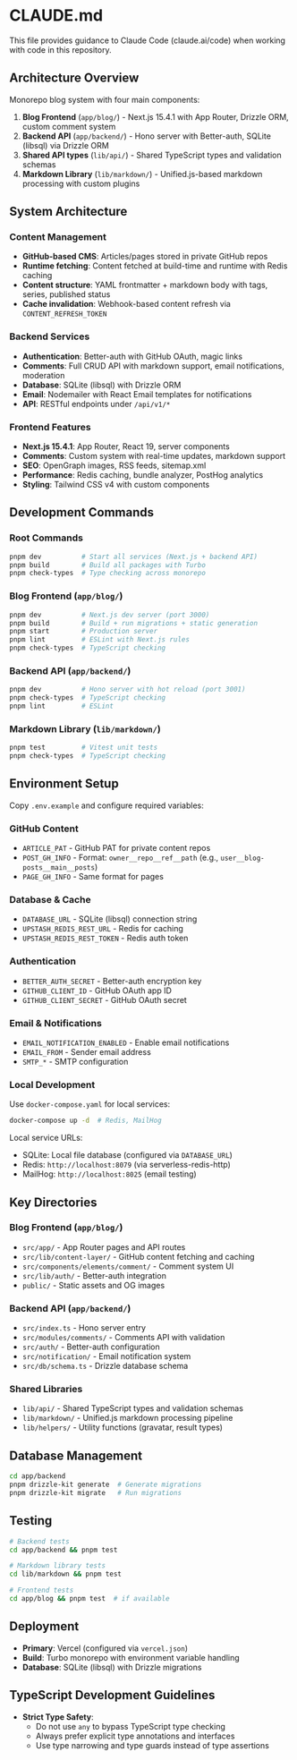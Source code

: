 # CLAUDE.md

This file provides guidance to Claude Code (claude.ai/code) when working with code in this repository.

## Architecture Overview

Monorepo blog system with four main components:

1. **Blog Frontend** (`app/blog/`) - Next.js 15.4.1 with App Router, Drizzle ORM, custom comment system
2. **Backend API** (`app/backend/`) - Hono server with Better-auth, SQLite (libsql) via Drizzle ORM
3. **Shared API types** (`lib/api/`) - Shared TypeScript types and validation schemas
4. **Markdown Library** (`lib/markdown/`) - Unified.js-based markdown processing with custom plugins

## System Architecture

### Content Management

- **GitHub-based CMS**: Articles/pages stored in private GitHub repos
- **Runtime fetching**: Content fetched at build-time and runtime with Redis caching
- **Content structure**: YAML frontmatter + markdown body with tags, series, published status
- **Cache invalidation**: Webhook-based content refresh via `CONTENT_REFRESH_TOKEN`

### Backend Services

- **Authentication**: Better-auth with GitHub OAuth, magic links
- **Comments**: Full CRUD API with markdown support, email notifications, moderation
- **Database**: SQLite (libsql) with Drizzle ORM
- **Email**: Nodemailer with React Email templates for notifications
- **API**: RESTful endpoints under `/api/v1/*`

### Frontend Features

- **Next.js 15.4.1**: App Router, React 19, server components
- **Comments**: Custom system with real-time updates, markdown support
- **SEO**: OpenGraph images, RSS feeds, sitemap.xml
- **Performance**: Redis caching, bundle analyzer, PostHog analytics
- **Styling**: Tailwind CSS v4 with custom components

## Development Commands

### Root Commands

```bash
pnpm dev          # Start all services (Next.js + backend API)
pnpm build        # Build all packages with Turbo
pnpm check-types  # Type checking across monorepo
```

### Blog Frontend (`app/blog/`)

```bash
pnpm dev          # Next.js dev server (port 3000)
pnpm build        # Build + run migrations + static generation
pnpm start        # Production server
pnpm lint         # ESLint with Next.js rules
pnpm check-types  # TypeScript checking
```

### Backend API (`app/backend/`)

```bash
pnpm dev          # Hono server with hot reload (port 3001)
pnpm check-types  # TypeScript checking
pnpm lint         # ESLint
```

### Markdown Library (`lib/markdown/`)

```bash
pnpm test         # Vitest unit tests
pnpm check-types  # TypeScript checking
```

## Environment Setup

Copy `.env.example` and configure required variables:

### GitHub Content

- `ARTICLE_PAT` - GitHub PAT for private content repos
- `POST_GH_INFO` - Format: `owner__repo__ref__path` (e.g., `user__blog-posts__main__posts`)
- `PAGE_GH_INFO` - Same format for pages

### Database & Cache

- `DATABASE_URL` - SQLite (libsql) connection string
- `UPSTASH_REDIS_REST_URL` - Redis for caching
- `UPSTASH_REDIS_REST_TOKEN` - Redis auth token

### Authentication

- `BETTER_AUTH_SECRET` - Better-auth encryption key
- `GITHUB_CLIENT_ID` - GitHub OAuth app ID
- `GITHUB_CLIENT_SECRET` - GitHub OAuth secret

### Email & Notifications

- `EMAIL_NOTIFICATION_ENABLED` - Enable email notifications
- `EMAIL_FROM` - Sender email address
- `SMTP_*` - SMTP configuration

### Local Development

Use `docker-compose.yaml` for local services:

```bash
docker-compose up -d  # Redis, MailHog
```

Local service URLs:

- SQLite: Local file database (configured via `DATABASE_URL`)
- Redis: `http://localhost:8079` (via serverless-redis-http)
- MailHog: `http://localhost:8025` (email testing)

## Key Directories

### Blog Frontend (`app/blog/`)

- `src/app/` - App Router pages and API routes
- `src/lib/content-layer/` - GitHub content fetching and caching
- `src/components/elements/comment/` - Comment system UI
- `src/lib/auth/` - Better-auth integration
- `public/` - Static assets and OG images

### Backend API (`app/backend/`)

- `src/index.ts` - Hono server entry
- `src/modules/comments/` - Comments API with validation
- `src/auth/` - Better-auth configuration
- `src/notification/` - Email notification system
- `src/db/schema.ts` - Drizzle database schema

### Shared Libraries

- `lib/api/` - Shared TypeScript types and validation schemas
- `lib/markdown/` - Unified.js markdown processing pipeline
- `lib/helpers/` - Utility functions (gravatar, result types)

## Database Management

```bash
cd app/backend
pnpm drizzle-kit generate  # Generate migrations
pnpm drizzle-kit migrate   # Run migrations
```

## Testing

```bash
# Backend tests
cd app/backend && pnpm test

# Markdown library tests
cd lib/markdown && pnpm test

# Frontend tests
cd app/blog && pnpm test  # if available
```

## Deployment

- **Primary**: Vercel (configured via `vercel.json`)
- **Build**: Turbo monorepo with environment variable handling
- **Database**: SQLite (libsql) with Drizzle migrations

## TypeScript Development Guidelines

- **Strict Type Safety**:
  - Do not use `any` to bypass TypeScript type checking
  - Always prefer explicit type annotations and interfaces
  - Use type narrowing and type guards instead of type assertions
